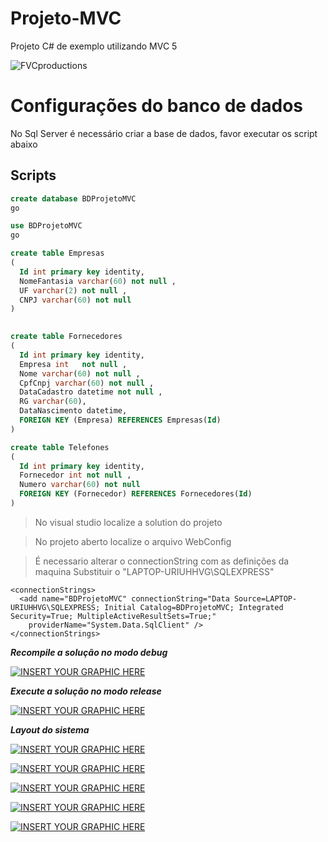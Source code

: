 # Projeto-MVC
Projeto C# de exemplo utilizando MVC 5

 <img src="https://encrypted-tbn0.gstatic.com/images?q=tbn:ANd9GcRLDFinUslL6IeWUb1zxGBseg7EXWR1VNkxxij4-hpUtdr7ezwe&s" title="FVCproductions" alt="FVCproductions"> 
 
# Configurações do banco de dados
No Sql Server é necessário criar a base de dados, favor executar os script abaixo
## Scripts

```sql
create database BDProjetoMVC
go

use BDProjetoMVC
go

create table Empresas
(
  Id int primary key identity,
  NomeFantasia varchar(60) not null ,
  UF varchar(2) not null ,
  CNPJ varchar(60) not null 
)
 

create table Fornecedores
(
  Id int primary key identity,
  Empresa int	not null ,
  Nome varchar(60) not null ,
  CpfCnpj varchar(60) not null ,
  DataCadastro datetime not null ,
  RG varchar(60),
  DataNascimento datetime,
  FOREIGN KEY (Empresa) REFERENCES Empresas(Id)
)

create table Telefones
(
  Id int primary key identity,
  Fornecedor int not null ,
  Numero varchar(60) not null 
  FOREIGN KEY (Fornecedor) REFERENCES Fornecedores(Id)
)
```

>No visual studio localize a solution do projeto

>No projeto aberto localize o arquivo WebConfig

>É necessario alterar o connectionString com as definições da maquina
Substituir o "LAPTOP-URIUHHVG\SQLEXPRESS"
```
<connectionStrings>
  <add name="BDProjetoMVC" connectionString="Data Source=LAPTOP-URIUHHVG\SQLEXPRESS; Initial Catalog=BDProjetoMVC; Integrated Security=True; MultipleActiveResultSets=True;"
    providerName="System.Data.SqlClient" />
</connectionStrings>
```


***Recompile a solução no modo debug***

[![INSERT YOUR GRAPHIC HERE](https://i.imgur.com/hjWUYTy.png)]()

***Execute a solução no modo release***

[![INSERT YOUR GRAPHIC HERE]( https://i.imgur.com/UfAruvX.png)]()

 
***Layout do sistema***
  
[![INSERT YOUR GRAPHIC HERE](https://i.imgur.com/R2znkcd.png)]()

[![INSERT YOUR GRAPHIC HERE](https://i.imgur.com/RwuEoQO.png)]()


[![INSERT YOUR GRAPHIC HERE](https://i.imgur.com/uHbCdfk.png)]()


[![INSERT YOUR GRAPHIC HERE](https://i.imgur.com/InNhqHi.png)]()


[![INSERT YOUR GRAPHIC HERE](https://i.imgur.com/bRu9mKb.png)]()

 
